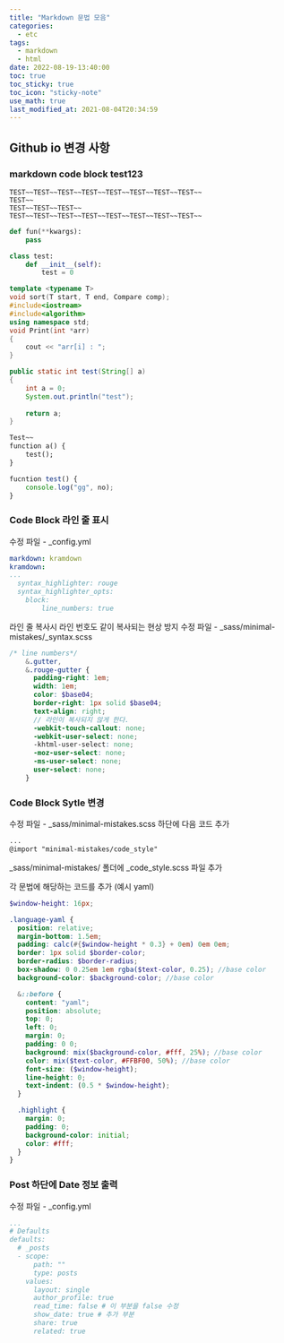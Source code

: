 ```yaml
---
title: "Markdown 문법 모음"
categories:
  - etc
tags:
  - markdown
  - html
date: 2022-08-19-13:40:00
toc: true
toc_sticky: true
toc_icon: "sticky-note"
use_math: true
last_modified_at: 2021-08-04T20:34:59
---
```


## Github io 변경 사항
### markdown code block test123

```terminal
TEST~~TEST~~TEST~~TEST~~TEST~~TEST~~TEST~~TEST~~
TEST~~
TEST~~TEST~~TEST~~
TEST~~TEST~~TEST~~TEST~~TEST~~TEST~~TEST~~TEST~~
```

```python
def fun(**kwargs):
    pass

class test:
    def __init__(self):
        test = 0

```

```cpp
template <typename T>
void sort(T start, T end, Compare comp);
#include<iostream>
#include<algorithm>
using namespace std;
void Print(int *arr)
{
    cout << "arr[i] : ";
}

```

```java
public static int test(String[] a)
{
    int a = 0;
    System.out.println("test");
  
    return a;
}

```


```markdown 
Test~~
function a() {
    test();
}
```

```javascript
fucntion test() {
    console.log("gg", no);
}
```

### Code Block 라인 줄 표시
수정 파일 - _config.yml
```yaml
markdown: kramdown
kramdown:
...
  syntax_highlighter: rouge
  syntax_highlighter_opts:
    block:
        line_numbers: true
```

라인 줄 복사시 라인 번호도 같이 복사되는 현상 방지
수정 파일 - _sass/minimal-mistakes/_syntax.scss
```scss
/* line numbers*/
    &.gutter,
    &.rouge-gutter {
      padding-right: 1em;
      width: 1em;
      color: $base04;
      border-right: 1px solid $base04;
      text-align: right;
      // 라인이 복사되지 않게 한다.
      -webkit-touch-callout: none;
      -webkit-user-select: none;
      -khtml-user-select: none;
      -moz-user-select: none;
      -ms-user-select: none;
      user-select: none;
    }

```

### Code Block Sytle 변경
수정 파일 - _sass/minimal-mistakes.scss
하단에 다음 코드 추가
```scss
...
@import "minimal-mistakes/code_style"

```

_sass/minimal-mistakes/ 폴더에 _code_style.scss 파일 추가

각 문법에 해당하는 코드를 추가 (예시 yaml)
```scss
$window-height: 16px;

.language-yaml {
  position: relative;
  margin-bottom: 1.5em;
  padding: calc(#{$window-height * 0.3} + 0em) 0em 0em;
  border: 1px solid $border-color;
  border-radius: $border-radius;
  box-shadow: 0 0.25em 1em rgba($text-color, 0.25); //base color
  background-color: $background-color; //base color

  &::before {
    content: "yaml";
    position: absolute;
    top: 0;
    left: 0;
    margin: 0;
    padding: 0 0;
    background: mix($background-color, #fff, 25%); //base color
    color: mix($text-color, #FFBF00, 50%); //base color
    font-size: ($window-height);
    line-height: 0;
    text-indent: (0.5 * $window-height);
  }

  .highlight {
    margin: 0;
    padding: 0;
    background-color: initial;
    color: #fff;
  }
}
```

### Post 하단에 Date 정보 출력

수정 파일 - _config.yml
```yaml
...
# Defaults
defaults:
  # _posts
  - scope:
      path: ""
      type: posts
    values:
      layout: single
      author_profile: true
      read_time: false # 이 부분을 false 수정
      show_date: true # 추가 부분
      share: true
      related: true
```